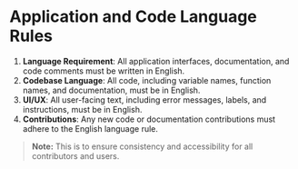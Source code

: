 # Application and Code Language Rules

1. **Language Requirement**: All application interfaces, documentation, and code comments must be written in English.
2. **Codebase Language**: All code, including variable names, function names, and documentation, must be in English.
3. **UI/UX**: All user-facing text, including error messages, labels, and instructions, must be in English.
4. **Contributions**: Any new code or documentation contributions must adhere to the English language rule.

> **Note:** This is to ensure consistency and accessibility for all contributors and users.
